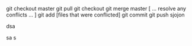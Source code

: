 git checkout master
git pull
git checkout <branch>
git merge master
[ ... resolve any conflicts ... ]
git add [files that were conflicted]
git commit
git push
sjojon
  
  dsa
  
  sa
  s
  

